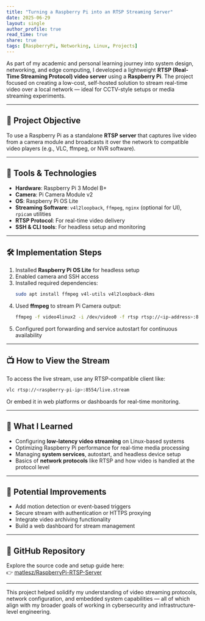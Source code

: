 ```yaml
---
title: "Turning a Raspberry Pi into an RTSP Streaming Server"
date: 2025-06-29
layout: single
author_profile: true
read_time: true
share: true
tags: [RaspberryPi, Networking, Linux, Projects]
---
```


As part of my academic and personal learning journey into system design, networking, and edge computing, I developed a lightweight **RTSP (Real-Time Streaming Protocol) video server** using a **Raspberry Pi**. The project focused on creating a low-cost, self-hosted solution to stream real-time video over a local network — ideal for CCTV-style setups or media streaming experiments.

---

## 🎯 Project Objective

To use a Raspberry Pi as a standalone **RTSP server** that captures live video from a camera module and broadcasts it over the network to compatible video players (e.g., VLC, ffmpeg, or NVR software).

---

## 🧰 Tools & Technologies

- **Hardware**: Raspberry Pi 3 Model B+
- **Camera**: Pi Camera Module v2
- **OS**: Raspberry Pi OS Lite
- **Streaming Software**: `v4l2loopback`, `ffmpeg`, `nginx` (optional for UI), `rpicam` utilities
- **RTSP Protocol**: For real-time video delivery
- **SSH & CLI tools**: For headless setup and monitoring

---

## 🛠️ Implementation Steps

1. Installed **Raspberry Pi OS Lite** for headless setup
2. Enabled camera and SSH access
3. Installed required dependencies:
   ```bash
   sudo apt install ffmpeg v4l-utils v4l2loopback-dkms
   ```
4. Used **ffmpeg** to stream Pi Camera output:
   ```bash
   ffmpeg -f video4linux2 -i /dev/video0 -f rtsp rtsp://<ip-address>:8554/live.stream
   ```
5. Configured port forwarding and service autostart for continuous availability

---

## 📺 How to View the Stream

To access the live stream, use any RTSP-compatible client like:

```bash
vlc rtsp://<raspberry-pi-ip>:8554/live.stream
```

Or embed it in web platforms or dashboards for real-time monitoring.

---

## 🧠 What I Learned

- Configuring **low-latency video streaming** on Linux-based systems
- Optimizing Raspberry Pi performance for real-time media processing
- Managing **system services**, autostart, and headless device setup
- Basics of **network protocols** like RTSP and how video is handled at the protocol level

---

## 🧩 Potential Improvements

- Add motion detection or event-based triggers
- Secure stream with authentication or HTTPS proxying
- Integrate video archiving functionality
- Build a web dashboard for stream management

---

## 🔗 GitHub Repository

Explore the source code and setup guide here:  
👉 [matlesz/RaspberryPi-RTSP-Server](https://github.com/matlesz/RaspberryPi-RTSP-Server)

---

This project helped solidify my understanding of video streaming protocols, network configuration, and embedded system capabilities — all of which align with my broader goals of working in cybersecurity and infrastructure-level engineering.

